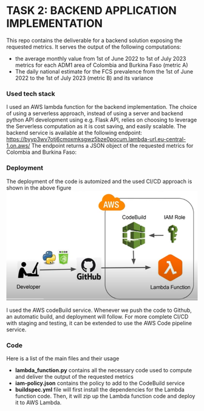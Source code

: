 
# TASK 2: BACKEND APPLICATION IMPLEMENTATION

This repo contains the deliverable for a backend solution exposing the requested metrics. It serves the output of the following computations:
- the average monthly value from 1st of June 2022 to 1st of July 2023 metrics for each ADM1 area of Colombia and Burkina Faso (metric A)
- The daily national estimate for the FCS prevalence from the 1st of June 2022 to the 1st of July 2023
(metric B) and its variance

### Used tech stack

I used an AWS lambda function for the backend implementation. The choice of using a serverless approach, instead of using a server and backend python API development using  e.g. Flask API, relies on choosing to leverage the Serverless computation as it is cost saving, and easily scalable.
The backend service is available at the following endpoint: https://byyp3wv7otj6cmoxmksgwz5bze0pocum.lambda-url.eu-central-1.on.aws/
The endpoint returns a JSON object of the requested metrics for Colombia and Burkina Faso:

### Deployment
The deployment of the code is automized and the used CI/CD approach is shown in the above figure
![CI/CD](./static_assets/ci_cd_diagram.png)

I used the AWS codeBuild service. Whenever we push the code to Github, an automatic build, and deployment will follow.
For more complete CI/CD with staging and testing, it can be extended to use the AWS Code pipeline service.

### Code
Here is a list of the main files and their usage 
- **lambda_function.py** contains all the necessary code used to compute and deliver the output of the requested metrics
- **iam-policy.json** contains the policy to add to the CodeBuild service
- **buildspec.yml** file will first install the dependencies for the Lambda function code. Then, it will zip up the Lambda function code and deploy it to AWS Lambda.

